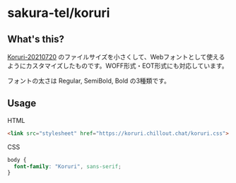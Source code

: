 # sakura-tel/koruri

## What's this?
[Koruri-20210720](https://github.com/Koruri/Koruri/tree/20210720) のファイルサイズを小さくして、Webフォントとして使えるようにカスタマイズしたものです。WOFF形式・EOT形式にも対応しています。

フォントの太さは Regular, SemiBold, Bold の3種類です。

## Usage

HTML
```html
<link src="stylesheet" href="https://koruri.chillout.chat/koruri.css">
```

CSS
```css
body {
  font-family: "Koruri", sans-serif;
}
```
